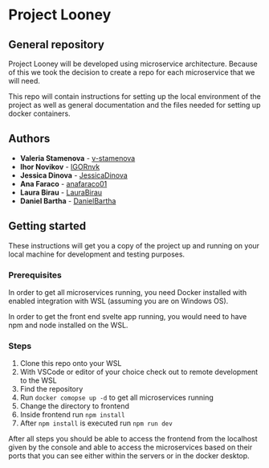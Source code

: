 # Project Looney
## General repository
Project Looney will be developed using microservice architecture. Because of this we took the decision to create a repo for each microservice that we will need.

This repo will contain instructions for setting up the local environment of the project as well as general documentation and the files needed for setting up docker containers.

## Authors
* **Valeria Stamenova** - [v-stamenova](https://github.com/v-stamenova)
* **Ihor Novikov** - [IGORnvk](https://github.com/IGORnvk)
* **Jessica Dinova** - [JessicaDinova](https://github.com/JessicaDinova)
* **Ana Faraco** - [anafaraco01](https://github.com/anafaraco01)
* **Laura Birau** - [LauraBirau](https://github.com/LauraBirau)
* **Daniel Bartha** - [DanielBartha](https://github.com/DanielBartha)

## Getting started
These instructions will get you a copy of the project up and running on your local machine for development and testing purposes.

### Prerequisites
In order to get all microservices running, you need Docker installed with enabled integration with WSL (assuming you are on Windows OS).

In order to get the front end svelte app running, you would need to have npm and node installed on the WSL.

### Steps
1. Clone this repo onto your WSL
2. With VSCode or editor of your choice check out to remote development to the WSL
3. Find the repository
4. Run `docker comopse up -d` to get all microservices running
5. Change the directory to frontend
6. Inside frontend run `npm install`
7. After `npm install` is executed run `npm run dev`

After all steps you should be able to access the frontend from the localhost given by the console and able to access the microservices based on their ports that you can see either within the servers or in the docker desktop.
